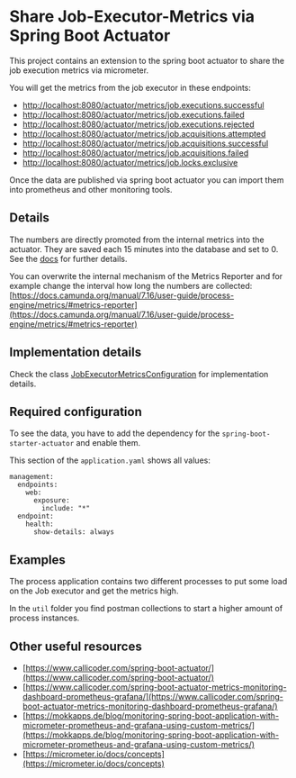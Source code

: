 # Share Job-Executor-Metrics via Spring Boot Actuator

This project contains an extension to the spring boot actuator to share the job execution metrics via micrometer.

You will get the metrics from the job executor in these endpoints:

* [http://localhost:8080/actuator/metrics/job.executions.successful](http://localhost:8080/actuator/metrics/job.executions.successful)
* [http://localhost:8080/actuator/metrics/job.executions.failed](http://localhost:8080/actuator/metrics/job.executions.failed)
* [http://localhost:8080/actuator/metrics/job.executions.rejected](http://localhost:8080/actuator/metrics/job.executions.rejected)
* [http://localhost:8080/actuator/metrics/job.acquisitions.attempted](http://localhost:8080/actuator/metrics/job.acquisitions.attempted)
* [http://localhost:8080/actuator/metrics/job.acquisitions.successful](http://localhost:8080/actuator/metrics/job.acquisitions.successful)
* [http://localhost:8080/actuator/metrics/job.acquisitions.failed](http://localhost:8080/actuator/metrics/job.acquisitions.failed)
* [http://localhost:8080/actuator/metrics/job.locks.exclusive](http://localhost:8080/actuator/metrics/job.locks.exclusive)

Once the data are published via spring boot actuator you can import them into prometheus and other monitoring tools.

## Details

The numbers are directly promoted from the internal metrics into the actuator. They are saved each 15 minutes into the database and set to 0.
See the [docs](https://docs.camunda.org/manual/7.16/user-guide/process-engine/metrics/) for further details.

You can overwrite the internal mechanism of the Metrics Reporter and for example change the interval how long the numbers are collected: [https://docs.camunda.org/manual/7.16/user-guide/process-engine/metrics/#metrics-reporter](https://docs.camunda.org/manual/7.16/user-guide/process-engine/metrics/#metrics-reporter) 

## Implementation details

Check the class [JobExecutorMetricsConfiguration](src/main/java/com/camunda/consulting/actuator/JobExecutorMetricsConfiguration.java) for implementation details.

## Required configuration

To see the data, you have to add the dependency for the `spring-boot-starter-actuator` and enable them.

This section of the `application.yaml` shows all values:

```
management:
  endpoints:
    web:
      exposure:
        include: "*"
  endpoint:
    health:
      show-details: always
```

## Examples

The process application contains two different processes to put some load on the Job executor and get the metrics high.

In the `util` folder you find postman collections to start a higher amount of process instances. 

## Other useful resources

* [https://www.callicoder.com/spring-boot-actuator/](https://www.callicoder.com/spring-boot-actuator/)
* [https://www.callicoder.com/spring-boot-actuator-metrics-monitoring-dashboard-prometheus-grafana/](https://www.callicoder.com/spring-boot-actuator-metrics-monitoring-dashboard-prometheus-grafana/)
* [https://mokkapps.de/blog/monitoring-spring-boot-application-with-micrometer-prometheus-and-grafana-using-custom-metrics/](https://mokkapps.de/blog/monitoring-spring-boot-application-with-micrometer-prometheus-and-grafana-using-custom-metrics/)
* [https://micrometer.io/docs/concepts](https://micrometer.io/docs/concepts)